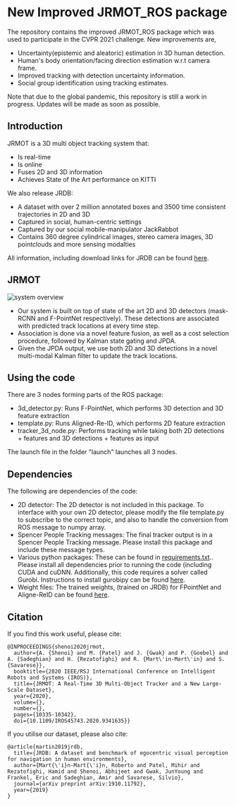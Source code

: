 # New Improved JRMOT_ROS package

The repository contains the improved JRMOT_ROS package which was used to participate in the CVPR 2021 challenge. New improvements are, 

- Uncertainty(epistemic and aleatoric) estimation in 3D human detection.
- Human's body orientation/facing direction estimation w.r.t camera frame. 
- Improved tracking with detection uncertainty information. 
- Social group identification using tracking estimates. 

Note that due to the global pandemic, this repository is still a work in progress. Updates will be made as soon as possible.

## Introduction

JRMOT is a 3D multi object tracking system that:
- Is real-time
- Is online
- Fuses 2D and 3D information
- Achieves State of the Art performance on KITTI

We also release JRDB:
- A dataset with over 2 million annotated boxes and 3500 time consistent trajectories in 2D and 3D
- Captured in social, human-centric settings
- Captured by our social mobile-manipulator JackRabbot
- Contains 360 degree cylindrical images, stereo camera images, 3D pointclouds and more sensing modalties

All information, including download links for JRDB can be found [here](https://jrdb.stanford.edu).

## JRMOT
![system overview](https://github.com/StanfordVL/JRMOT_ROS/blob/master/assets/framework.png)

- Our system is built on top of state of the art 2D and 3D detectors (mask-RCNN and F-PointNet respectively). These detections are associated with predicted track locations at every time step. 
- Association is done via a novel feature fusion, as well as a cost selection procedure, followed by Kalman state gating and JPDA. 
- Given the JPDA output, we use both 2D and 3D detections in a novel multi-modal Kalman filter to update the track locations.


## Using the code

There are 3 nodes forming parts of the ROS package:
+ 3d_detector.py: Runs F-PointNet, which performs 3D detection and 3D feature extraction
+ template.py: Runs Aligned-Re-ID, which performs 2D feature extraction
+ tracker_3d_node.py: Performs tracking while taking both 2D detections + features and 3D detections + features as input

The launch file in the folder "launch" launches all 3 nodes.

## Dependencies

The following are dependencies of the code:

+ 2D detector: The 2D detector is not included in this package. To interface with your own 2D detector, please modify the file template.py to subscribe to the correct topic, and also to handle the conversion from ROS message to numpy array.
+ Spencer People Tracking messages: The final tracker output is in a Spencer People Tracking message. Please install this package and include these message types.
+ Various python packages: These can be found in [requirements.txt](./requirements.txt).. Please install all dependencies prior to running the code (including CUDA and cuDNN. Additionally, this code requires a solver called Gurobi. Instructions to install gurobipy can be found [here](https://www.gurobi.com/documentation/9.0/quickstart_mac/the_grb_python_interface_f.html).
+ Weight files: The trained weights, (trained on JRDB) for FPointNet and Aligne-ReID can be found [here](https://drive.google.com/open?id=1YQinMPVWEI44KezS9inXe0mvVnm4aL3s).

## Citation

If you find this work useful, please cite:
```
@INPROCEEDINGS{shenoi2020jrmot,
  author={A. {Shenoi} and M. {Patel} and J. {Gwak} and P. {Goebel} and A. {Sadeghian} and H. {Rezatofighi} and R. {Mart\'in-Mart\'in} and S. {Savarese}},
  booktitle={2020 IEEE/RSJ International Conference on Intelligent Robots and Systems (IROS)}, 
  title={JRMOT: A Real-Time 3D Multi-Object Tracker and a New Large-Scale Dataset}, 
  year={2020},
  volume={},
  number={},
  pages={10335-10342},
  doi={10.1109/IROS45743.2020.9341635}}
```

If you utilise our dataset, please also cite:

```
@article{martin2019jrdb,
  title={JRDB: A dataset and benchmark of egocentric visual perception for navigation in human environments},
  author={Mart{\'i}n-Mart{\'i}n, Roberto and Patel, Mihir and Rezatofighi, Hamid and Shenoi, Abhijeet and Gwak, JunYoung and Frankel, Eric and Sadeghian, Amir and Savarese, Silvio},
  journal={arXiv preprint arXiv:1910.11792},
  year={2019}
}
```
## 
